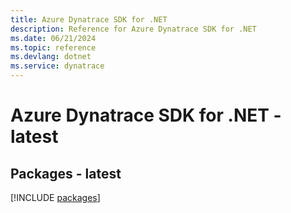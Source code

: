 ```yaml
---
title: Azure Dynatrace SDK for .NET
description: Reference for Azure Dynatrace SDK for .NET
ms.date: 06/21/2024
ms.topic: reference
ms.devlang: dotnet
ms.service: dynatrace
---
```

# Azure Dynatrace SDK for .NET - latest
## Packages - latest
[!INCLUDE [packages](dynatrace-index.md)]